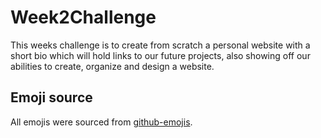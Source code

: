 # Week2Challenge

This weeks challenge is to create from scratch a personal website with a short bio which will hold links to our future projects, also showing off our abilities to create, organize and design a website.


## Emoji source

All emojis were sourced from [github-emojis](https://emojis.github.io/).
